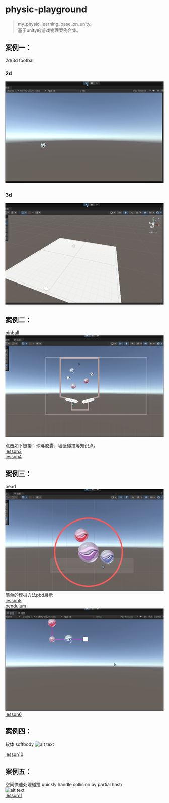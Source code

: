 # physic-playground

> my_physic_learning_base_on_unity。  
基于unity的游戏物理案例合集。

## 案例一：
2d/3d football  

### 2d
![2d](doc/2d.gif)
### 3d
![2d](doc/3d.gif)

## 案例二：
pinball
![2d](doc/pinball.gif)

点击如下链接：球与胶囊、墙壁碰撞等知识点。   
[lesson3](doc/lesson3/lesson3.md)   
[lesson4](doc/lesson4/lesson4.md)   

## 案例三：
bead
![alt text](doc/ring.gif)   
简单的模拟方法pbd展示   
[lesson5](doc/lesson5/lesson5.md)   
pendulum   
![alt text](doc/Pendulum.gif)   
[lesson6](doc/lesson6/lesson6.md)
## 案例四：
软体 softbody
![alt text](doc/pinkrabbit.gif)

[lesson10](doc/lesson10/lesson10.md)
## 案例五：
空间快速处理碰撞 quickly handle collision by partial hash   
![alt text](doc/partial_hash.gif)   
[lesson11](doc/lesson11/lesson11.md)